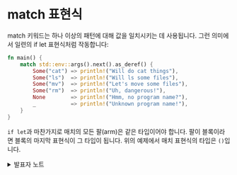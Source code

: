 # match 표현식

match 키워드는 하나 이상의 패턴에 대해 값을 일치시키는 데 사용됩니다. 그런 의미에서 일련의 if let 표현식처럼 작동합니다:

```rust
fn main() {
    match std::env::args().next().as_deref() {
        Some("cat") => println!("Will do cat things"),
        Some("ls")  => println!("Will ls some files"),
        Some("mv")  => println!("Let's move some files"),
        Some("rm")  => println!("Uh, dangerous!"),
        None        => println!("Hmm, no program name?"),
        _           => println!("Unknown program name!"),
    }
}
```

`if let`과 마찬가지로 매치의 모든 팔(arm)은 같은 타입이어야 합니다. 팔이 블록이라면 블록의 마지막 표현식이 그 타입이 됩니다. 위의 예제에서 매치 표현식의 타입은 `()`입니다.

<details>

<summary>발표자 노트</summary>

* `match` 표현식을 변수에 할당하고 그 값을 출력해보세요.
* **`[1]`**` ``.as_deref()`를 지워보고, 이 때 나오는 에러를 설명해주세요.
  * `std::env::args().next()`는 `Option<String>` 값을 반환하는데, `String`은 직접 매치할 수 없습니다.
  * `as_deref()`는 `Option<T>`를 `Option<&T::Target>`으로 바꿔줍니다. 이 경우는 `Option<String>`에서 `Option<&str>`로 바뀝니다.
  * 이제는 패턴 매칭으로 `Option` 안의 `&str`을 매치할 수 있습니다.

match 보다 as\_deref()가 더 난이도가 높습니다.

아래는 \&Option\<T>에서 Option<\&T::Target>으로 변환하는 as\_deref() 함수와 as\_ref() 함수입니다.

<pre class="language-rust"><code class="lang-rust"><strong>#[stable(feature = "option_deref", since = "1.40.0")]
</strong>#[rustc_const_unstable(feature = "const_option_ext", issue = "91930")]
pub const fn as_deref(&#x26;self) -> Option&#x3C;&#x26;T::Target>
where
    T: ~const Deref,
{
    match self.as_ref() {
    // T는 Deref를 구현합니다. T::Target 타잎을 얻습니다.
    // String의 deref 구현은 &#x26;str을 돌려줍니다.
        Some(t) => Some(t.deref()),
        None => None,
    }
}
</code></pre>

```rust
#[inline]
#[rustc_const_stable(feature = "const_option_basics", since = "1.48.0")]
#[stable(feature = "rust1", since = "1.0.0")]
pub const fn as_ref(&self) -> Option<&T> {
    match *self {
        // 매칭되면 x는 &T 타잎입니다.
        Some(ref x) => Some(x), 
        None => None,
    }
}
```

러스트는 위와 같이 작은 트레이트로 구성됩니다. 트레이트가 많지만 일관된 패턴이 있으므로 계속 보면 익숙해집니다. 대신 꽤 오랜 시간 봐야 합니다.



</details>

